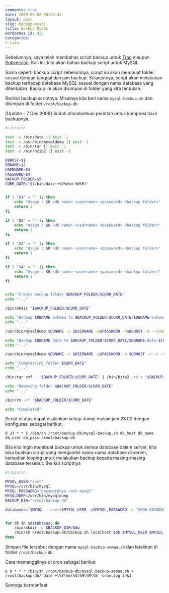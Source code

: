 ```yaml
---
comments: true
date: 2009-06-02 08:23:43
layout: post
slug: backup-mysql
title: Backup MySQL
wordpress_id: 425
categories:
- lain
---
```


Sebelumnya, saya telah membahas script backup untuk [Trac](http://endy.artivisi.com/blog/lain/backup-trac/) maupun [Subversion](http://endy.artivisi.com/blog/aplikasi/svn-parentpath-backup/). Kali ini, kita akan bahas backup script untuk MySQL. 

Sama seperti backup script sebelumnya, script ini akan membuat folder sesuai dengan tanggal dan jam backup. Selanjutnya, script akan melakukan backup terhadap database MySQL sesuai dengan nama database yang ditentukan. Backup ini akan disimpan di folder yang kita tentukan. 

Berikut backup scriptnya. Misalnya kita beri nama `mysql-backup.sh` dan disimpan di folder `/root/backup-db`

[Update - 7 Des 2009] Sudah ditambahkan perintah untuk kompresi hasil backupnya.

```bash
#!/bin/sh

test -x /bin/date || exit -1
test -x /usr/bin/mysqldump || exit -1
test -x /bin/tar || exit -1
test -x /bin/bzip2 || exit -1

DBHOST=$1
DBNAME=$2
USERNAME=$3
PASSWORD=$4
BACKUP_FOLDER=$5
CURR_DATE="$(/bin/date +%Y%m%d-%H%M)"


if [ "$1" = '' ]; then
    echo "Usage : $0 <db name> <username> <password> <backup folder>"
    return 1
fi

if [ "$2" = '' ]; then
    echo "Usage : $0 <db name> <username> <password> <backup folder>"
    return 1
fi

if [ "$3" = '' ]; then
    echo "Usage : $0 <db name> <username> <password> <backup folder>"
    return 1
fi

if [ "$4" = '' ]; then
    echo "Usage : $0 <db name> <username> <password> <backup folder>"
    return 1
fi


echo "Create backup folder $BACKUP_FOLDER/$CURR_DATE"
echo "..."

/bin/mkdir "$BACKUP_FOLDER/$CURR_DATE"

echo "Backup $DBNAME schema to $BACKUP_FOLDER/$CURR_DATE/$DBNAME-schema-$CURR_DATE.sql"
echo "..."

/usr/bin/mysqldump $DBNAME -u $USERNAME -p$PASSWORD -h$DBHOST -d --compact > "$BACKUP_FOLDER/$CURR_DATE/$DBNAME-schema-$CURR_DATE.sql"

echo "Backup $DBNAME data to $BACKUP_FOLDER/$CURR_DATE/$DBNAME-data-$CURR_DATE.sql"
echo "..."

/usr/bin/mysqldump $DBNAME -u $USERNAME -p$PASSWORD -h $DBHOST -n -c -t --compact --single-transaction > "$BACKUP_FOLDER/$CURR_DATE/$DBNAME-data-$CURR_DATE.sql"

echo "Compressing folder $CURR_DATE"
echo "..."

/bin/tar cvf - "$BACKUP_FOLDER/$CURR_DATE" | /bin/bzip2 -c9 > "$BACKUP_FOLDER/$CURR_DATE.tar.bz2"

echo "Removing folder $BACKUP_FOLDER/$CURR_DATE"
echo "..."

/bin/rm -rf "$BACKUP_FOLDER/$CURR_DATE"

echo "Completed"
```



Script di atas dapat dijalankan setiap Jumat malam jam 23.00 dengan konfigurasi sebagai berikut. 

```
0 23 * * 5 /bin/sh /root/backup-db/mysql-backup.sh db_host db_name db_user db_pass /root/backup-db
```

Bila kita ingin membuat backup untuk semua database dalam server, kita bisa buatkan script yang mengambil nama-nama database di server, kemudian looping untuk melakukan backup kepada masing-masing database tersebut. Berikut scriptnya

```bash
#!/bin/sh

MYSQL_USER="root"
MYSQL=/usr/bin/mysql
MYSQL_PASSWORD="passwordnya root mysql"
MYSQLDUMP=/usr/bin/mysqldump
BACKUP_DIR="/root/backup-db"

databases=`$MYSQL --user=$MYSQL_USER -p$MYSQL_PASSWORD -e "SHOW DATABASES;" | grep -Ev "(Database|information_schema|performance_schema)"`


for db in $databases; do
    /bin/mkdir -p $BACKUP_DIR/$db
    /bin/sh /root/backup-db/backup.sh localhost $db $MYSQL_USER $MYSQL_PASSWORD $BACKUP_DIR/$db
done
```

Simpan file tersebut dengan nama `mysql-backup-semua.sh` dan letakkan di folder `/root/backup-db`.

Cara memanggilnya di cron sebagai berikut

```
0 0 * * * /bin/sh /root/backup-db/mysql-backup-semua.sh > /root/backup-db/`date +\%Y\%m\%d\%H\%M\%S`-cron.log 2>&1
```

Semoga bermanfaat
